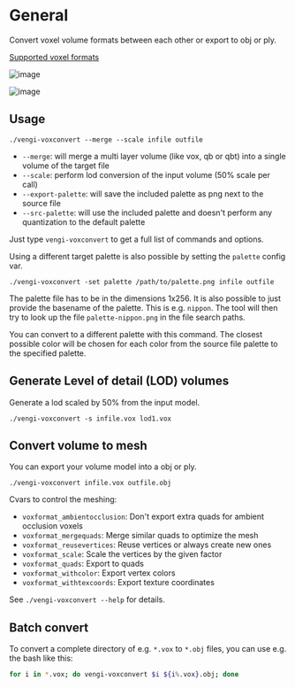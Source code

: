 # General

Convert voxel volume formats between each other or export to obj or ply.

[Supported voxel formats](../Formats.md)

![image](https://raw.githubusercontent.com/wiki/mgerhardy/engine/images/voxconvert-export-to-obj.png)

![image](https://raw.githubusercontent.com/wiki/mgerhardy/engine/images/voxconvert-export-obj.png)

## Usage

`./vengi-voxconvert --merge --scale infile outfile`

* `--merge`: will merge a multi layer volume (like vox, qb or qbt) into a single volume of the target file
* `--scale`: perform lod conversion of the input volume (50% scale per call)
* `--export-palette`: will save the included palette as png next to the source file
* `--src-palette`: will use the included palette and doesn't perform any quantization to the default palette

Just type `vengi-voxconvert` to get a full list of commands and options.

Using a different target palette is also possible by setting the `palette` config var.

`./vengi-voxconvert -set palette /path/to/palette.png infile outfile`

The palette file has to be in the dimensions 1x256. It is also possible to just provide the basename of the palette.
This is e.g. `nippon`. The tool will then try to look up the file `palette-nippon.png` in the file search paths.

You can convert to a different palette with this command. The closest possible color will be chosen for each
color from the source file palette to the specified palette.

## Generate Level of detail (LOD) volumes

Generate a lod scaled by 50% from the input model.

`./vengi-voxconvert -s infile.vox lod1.vox`

## Convert volume to mesh

You can export your volume model into a obj or ply.

`./vengi-voxconvert infile.vox outfile.obj`

Cvars to control the meshing:

* `voxformat_ambientocclusion`: Don't export extra quads for ambient occlusion voxels
* `voxformat_mergequads`: Merge similar quads to optimize the mesh
* `voxformat_reusevertices`: Reuse vertices or always create new ones
* `voxformat_scale`: Scale the vertices by the given factor
* `voxformat_quads`: Export to quads
* `voxformat_withcolor`: Export vertex colors
* `voxformat_withtexcoords`: Export texture coordinates

See `./vengi-voxconvert --help` for details.

## Batch convert

To convert a complete directory of e.g. `*.vox` to `*.obj` files, you can use e.g. the bash like this:

```bash
for i in *.vox; do vengi-voxconvert $i ${i%.vox}.obj; done
```
